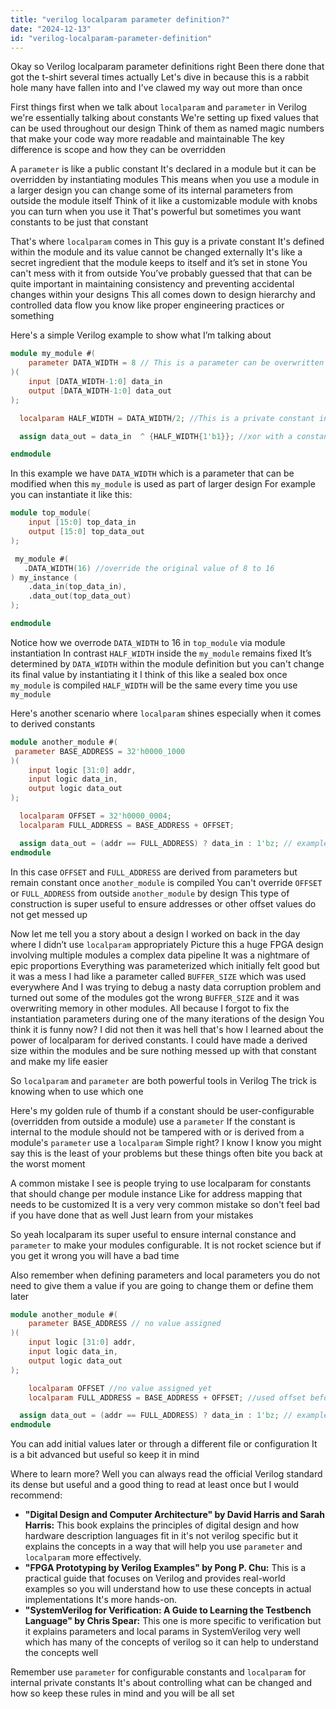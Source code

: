 ```yaml
---
title: "verilog localparam parameter definition?"
date: "2024-12-13"
id: "verilog-localparam-parameter-definition"
---
```


Okay so Verilog localparam parameter definitions right Been there done that got the t-shirt several times actually Let's dive in because this is a rabbit hole many have fallen into and I've clawed my way out more than once

First things first when we talk about `localparam` and `parameter` in Verilog we're essentially talking about constants We're setting up fixed values that can be used throughout our design Think of them as named magic numbers that make your code way more readable and maintainable The key difference is scope and how they can be overridden

A `parameter` is like a public constant It's declared in a module but it can be overridden by instantiating modules This means when you use a module in a larger design you can change some of its internal parameters from outside the module itself Think of it like a customizable module with knobs you can turn when you use it That's powerful but sometimes you want constants to be just that constant

That's where `localparam` comes in This guy is a private constant It's defined within the module and its value cannot be changed externally It's like a secret ingredient that the module keeps to itself and it’s set in stone You can't mess with it from outside You’ve probably guessed that that can be quite important in maintaining consistency and preventing accidental changes within your designs This all comes down to design hierarchy and controlled data flow you know like proper engineering practices or something

Here's a simple Verilog example to show what I’m talking about

```verilog
module my_module #(
    parameter DATA_WIDTH = 8 // This is a parameter can be overwritten during module instantiation
)(
    input [DATA_WIDTH-1:0] data_in
    output [DATA_WIDTH-1:0] data_out
);

  localparam HALF_WIDTH = DATA_WIDTH/2; //This is a private constant internal to this module

  assign data_out = data_in  ^ {HALF_WIDTH{1'b1}}; //xor with a constant depending on internal parameter

endmodule
```

In this example we have `DATA_WIDTH` which is a parameter that can be modified when this `my_module` is used as part of larger design For example you can instantiate it like this:

```verilog
module top_module(
    input [15:0] top_data_in
    output [15:0] top_data_out
);

 my_module #(
   .DATA_WIDTH(16) //override the original value of 8 to 16
) my_instance (
    .data_in(top_data_in),
    .data_out(top_data_out)
);

endmodule
```

Notice how we overrode `DATA_WIDTH` to 16 in `top_module` via module instantiation In contrast `HALF_WIDTH` inside the `my_module` remains fixed It’s determined by `DATA_WIDTH` within the module definition but you can't change its final value by instantiating it I think of this like a sealed box once `my_module` is compiled `HALF_WIDTH` will be the same every time you use `my_module`

Here's another scenario where `localparam` shines especially when it comes to derived constants

```verilog
module another_module #(
 parameter BASE_ADDRESS = 32'h0000_1000
)(
    input logic [31:0] addr,
    input logic data_in,
    output logic data_out
);

  localparam OFFSET = 32'h0000_0004;
  localparam FULL_ADDRESS = BASE_ADDRESS + OFFSET;

  assign data_out = (addr == FULL_ADDRESS) ? data_in : 1'bz; // example usage
endmodule
```

In this case `OFFSET` and `FULL_ADDRESS` are derived from parameters but remain constant once `another_module` is compiled You can't override `OFFSET` or `FULL_ADDRESS` from outside `another_module` by design This type of construction is super useful to ensure addresses or other offset values do not get messed up

Now let me tell you a story about a design I worked on back in the day where I didn’t use `localparam` appropriately Picture this a huge FPGA design involving multiple modules a complex data pipeline It was a nightmare of epic proportions Everything was parameterized which initially felt good but it was a mess I had like a parameter called `BUFFER_SIZE` which was used everywhere And I was trying to debug a nasty data corruption problem and turned out some of the modules got the wrong `BUFFER_SIZE` and it was overwriting memory in other modules. All because I forgot to fix the instantiation parameters during one of the many iterations of the design You think it is funny now? I did not then it was hell that's how I learned about the power of localparam for derived constants. I could have made a derived size within the modules and be sure nothing messed up with that constant and make my life easier

So `localparam` and `parameter` are both powerful tools in Verilog The trick is knowing when to use which one

Here's my golden rule of thumb if a constant should be user-configurable (overridden from outside a module) use a `parameter` If the constant is internal to the module should not be tampered with or is derived from a module's `parameter` use a `localparam` Simple right? I know I know you might say this is the least of your problems but these things often bite you back at the worst moment

A common mistake I see is people trying to use localparam for constants that should change per module instance Like for address mapping that needs to be customized It is a very very common mistake so don't feel bad if you have done that as well Just learn from your mistakes

So yeah localparam its super useful to ensure internal constance and `parameter` to make your modules configurable. It is not rocket science but if you get it wrong you will have a bad time

Also remember when defining parameters and local parameters you do not need to give them a value if you are going to change them or define them later

```verilog
module another_module #(
    parameter BASE_ADDRESS // no value assigned
)(
    input logic [31:0] addr,
    input logic data_in,
    output logic data_out
);

    localparam OFFSET //no value assigned yet
    localparam FULL_ADDRESS = BASE_ADDRESS + OFFSET; //used offset before it has been assigned? not allowed!

  assign data_out = (addr == FULL_ADDRESS) ? data_in : 1'bz; // example usage
endmodule
```

You can add initial values later or through a different file or configuration It is a bit advanced but useful so keep it in mind

Where to learn more? Well you can always read the official Verilog standard its dense but useful and a good thing to read at least once but I would recommend:

*   **"Digital Design and Computer Architecture" by David Harris and Sarah Harris:** This book explains the principles of digital design and how hardware description languages fit in it's not verilog specific but it explains the concepts in a way that will help you use `parameter` and `localparam` more effectively.
*   **"FPGA Prototyping by Verilog Examples" by Pong P. Chu:** This is a practical guide that focuses on Verilog and provides real-world examples so you will understand how to use these concepts in actual implementations It's more hands-on.
* **"SystemVerilog for Verification: A Guide to Learning the Testbench Language" by Chris Spear:** This one is more specific to verification but it explains parameters and local params in SystemVerilog very well which has many of the concepts of verilog so it can help to understand the concepts well

Remember use `parameter` for configurable constants and `localparam` for internal private constants It's about controlling what can be changed and how so keep these rules in mind and you will be all set
